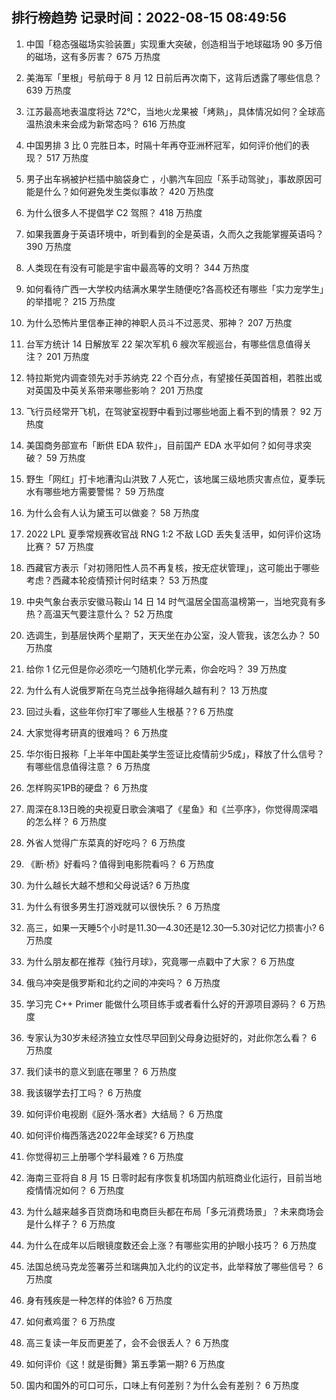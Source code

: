 
## 排行榜趋势 记录时间：2022-08-15 08:49:56
  
  1. 中国「稳态强磁场实验装置」实现重大突破，创造相当于地球磁场 90 多万倍的磁场，这有多厉害？ 675 万热度
    
  2. 美海军「里根」号航母于 8 月 12 日前后再次南下，这背后透露了哪些信息？ 639 万热度
    
  3. 江苏最高地表温度将达 72℃，当地火龙果被「烤熟」，具体情况如何？全球高温热浪未来会成为新常态吗？ 616 万热度
    
  4. 中国男排 3 比 0 完胜日本，时隔十年再夺亚洲杯冠军，如何评价他们的表现？ 517 万热度
    
  5. 男子出车祸被护栏插中脑袋身亡 ，小鹏汽车回应「系手动驾驶」，事故原因可能是什么？如何避免发生类似事故？ 420 万热度
    
  6. 为什么很多人不提倡学 C2 驾照？ 418 万热度
    
  7. 如果我置身于英语环境中，听到看到的全是英语，久而久之我能掌握英语吗？ 390 万热度
    
  8. 人类现在有没有可能是宇宙中最高等的文明？ 344 万热度
    
  9. 如何看待广西一大学校内结满水果学生随便吃?各高校还有哪些「实力宠学生」的举措呢？ 215 万热度
    
  10. 为什么恐怖片里信奉正神的神职人员斗不过恶灵、邪神？ 207 万热度
    
  11. 台军方统计 14 日解放军 22 架次军机 6 艘次军舰巡台，有哪些信息值得关注？ 201 万热度
    
  12. 特拉斯党内调查领先对手苏纳克 22 个百分点，有望接任英国首相，若胜出或对英国及中英关系带来哪些影响？ 201 万热度
    
  13. 飞行员经常开飞机，在驾驶室视野中看到过哪些地面上看不到的情景？ 92 万热度
    
  14. 美国商务部宣布「断供 EDA 软件」，目前国产 EDA 水平如何？如何寻求突破？ 59 万热度
    
  15. 野生「网红」打卡地漕沟山洪致 7 人死亡，该地属三级地质灾害点位，夏季玩水有哪些地方需要警惕？ 59 万热度
    
  16. 为什么会有人认为黛玉可以做妾？ 58 万热度
    
  17. 2022 LPL 夏季常规赛收官战 RNG 1:2 不敌 LGD 丢失复活甲，如何评价这场比赛？ 57 万热度
    
  18. 西藏官方表示「对初筛阳性人员不再复核，按无症状管理」，这可能出于哪些考虑？西藏本轮疫情预计何时结束？ 53 万热度
    
  19. 中央气象台表示安徽马鞍山 14 日 14 时气温居全国高温榜第一，当地究竟有多热？高温天气要注意什么？ 52 万热度
    
  20. 选调生，到基层快两个星期了，天天坐在办公室，没人管我，该怎么办？ 50 万热度
    
  21. 给你 1 亿元但是你必须吃一勺随机化学元素，你会吃吗？ 39 万热度
    
  22. 为什么有人说俄罗斯在乌克兰战争拖得越久越有利？ 13 万热度
    
  23. 回过头看，这些年你打牢了哪些人生根基？? 6 万热度
    
  24. 大家觉得考研真的很难吗？ 6 万热度
    
  25. 华尔街日报称「上半年中国赴美学生签证比疫情前少5成」，释放了什么信号？有哪些信息值得注意？ 6 万热度
    
  26. 怎样购买1PB的硬盘？ 6 万热度
    
  27. 周深在8.13日晚的央视夏日歌会演唱了《星鱼》和《兰亭序》，你觉得周深唱的怎么样？ 6 万热度
    
  28. 外省人觉得广东菜真的好吃吗？ 6 万热度
    
  29. 《断·桥》好看吗？值得到电影院看吗？ 6 万热度
    
  30. 为什么越长大越不想和父母说话? 6 万热度
    
  31. 为什么有很多男生打游戏就可以很快乐？ 6 万热度
    
  32. 高三，如果一天睡5个小时是11.30—4.30还是12.30—5.30对记忆力损害小? 6 万热度
    
  33. 为什么朋友都在推荐《独行月球》，究竟哪一点戳中了大家？ 6 万热度
    
  34. 俄乌冲突是俄罗斯和北约之间的冲突吗？ 6 万热度
    
  35. 学习完 C++ Primer 能做什么项目练手或者看什么好的开源项目源码？ 6 万热度
    
  36. 专家认为30岁未经济独立女性尽早回到父母身边挺好的，对此你怎么看？ 6 万热度
    
  37. 我们读书的意义到底在哪里？ 6 万热度
    
  38. 我该辍学去打工吗？ 6 万热度
    
  39. 如何评价电视剧《庭外·落水者》大结局？ 6 万热度
    
  40. 如何评价梅西落选2022年金球奖? 6 万热度
    
  41. 你觉得初三上册哪个学科最难 ? 6 万热度
    
  42. 海南三亚将自 8 月 15 日零时起有序恢复机场国内航班商业化运行，目前当地疫情情况如何？ 6 万热度
    
  43. 为什么越来越多百货商场和电商巨头都在布局「多元消费场景」？未来商场会是什么样子？ 6 万热度
    
  44. 为什么在成年以后眼镜度数还会上涨？有哪些实用的护眼小技巧？ 6 万热度
    
  45. 法国总统马克龙签署芬兰和瑞典加入北约的议定书，此举释放了哪些信号？ 6 万热度
    
  46. 身有残疾是一种怎样的体验? 6 万热度
    
  47. 如何煮鸡蛋？ 6 万热度
    
  48. 高三复读一年反而更差了，会不会很丢人？ 6 万热度
    
  49. 如何评价《这！就是街舞》第五季第一期? 6 万热度
    
  50. 国内和国外的可口可乐，口味上有何差别？为什么会有差别？ 6 万热度
    